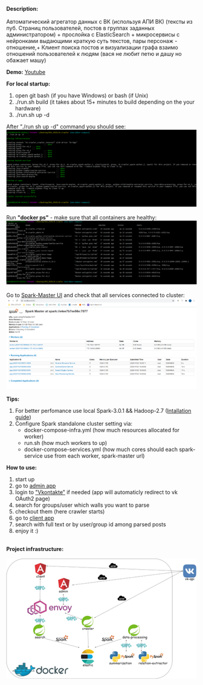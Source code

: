 **Description:** <br><br>
Автоматический агрегатор данных с ВК (используя АПИ ВК) 
(тексты из пуб. Страниц пользователей, постов в группах заданных администратором) + прослойка с ElasticSearch + микросервисы с нейронками выдающими краткую суть  текстов, пары персонаж - отношение,+ Клиент поиска постов и визуализации графа взаимо отношений пользователей к людям (вася не любит петю и дашу но обажает машу)

**Demo:**
[Youtube](https://www.youtube.com/watch?v=MXfpYYRk6eI)

**For local startup:**
1. open git bash (if you have Windows) or bash (if Unix)
2. ./run.sh build (it takes about 15+ minutes to build depending on the your hardware)
3. ./run.sh up -d

After "./run sh up -d" command you should see: <br>
![alt text](./util/readme-data/startup.png)<br><br>
Run **"docker ps"** - make sure that all containers are healthy:
![alt text](./util/readme-data/docker.png)<br><br>
Go to [Spark-Master UI](http://localhost:8080) and check that all services connected to cluster:<br>
![alt text](./util/readme-data/spark.png)


**Tips:**
1. For better perfomance use local Spark-3.0.1 && Hadoop-2.7 ([Intallation guide](https://phoenixnap.com/kb/install-spark-on-windows-10))
2. Configure Spark standalone cluster setting via:
    * docker-compose-infra.yml (how much resources allocated for worker)
    * run.sh (how much workers to up)
    * docker-compose-services.yml (how much cores should each spark-service use from each worker, spark-master url)

**How to use:**
1. start up
2. go to [admin app](http://localhost:4201)
3. login to ["Vkontakte"](https://vk.com) if needed (app will automaticly redirect to vk OAuth2 page)
4. search for groups/user which walls you want to parse
5. checkout them (here crawler starts)
6. go to [client app](http://localhost:4200)
7. search with full text or by user/group id among parsed posts
8. enjoy it :)

<br>**Project infrastructure:**<br><br>
![alt text](./util/readme-data/infra.jpg)
